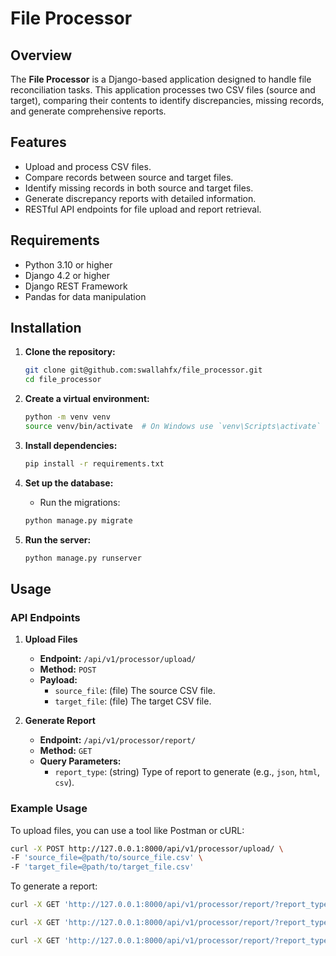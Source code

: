 # File Processor

## Overview

The **File Processor** is a Django-based application designed to handle file reconciliation tasks. 
This application processes two CSV files (source and target), comparing their contents to identify discrepancies, 
missing records, and generate comprehensive reports.

## Features

- Upload and process CSV files.
- Compare records between source and target files.
- Identify missing records in both source and target files.
- Generate discrepancy reports with detailed information.
- RESTful API endpoints for file upload and report retrieval.

## Requirements

- Python 3.10 or higher
- Django 4.2 or higher
- Django REST Framework
- Pandas for data manipulation

## Installation

1. **Clone the repository:**
   ```bash
   git clone git@github.com:swallahfx/file_processor.git
   cd file_processor
   ```

2. **Create a virtual environment:**
   ```bash
   python -m venv venv
   source venv/bin/activate  # On Windows use `venv\Scripts\activate`
   ```

3. **Install dependencies:**
   ```bash
   pip install -r requirements.txt
   ```

4. **Set up the database:**
   - Run the migrations:
   ```bash
   python manage.py migrate
   ```

5. **Run the server:**
   ```bash
   python manage.py runserver
   ```

## Usage

### API Endpoints

1. **Upload Files**
   - **Endpoint:** `/api/v1/processor/upload/`
   - **Method:** `POST`
   - **Payload:**
     - `source_file`: (file) The source CSV file.
     - `target_file`: (file) The target CSV file.

2. **Generate Report**
   - **Endpoint:** `/api/v1/processor/report/`
   - **Method:** `GET`
   - **Query Parameters:**
     - `report_type`: (string) Type of report to generate (e.g., `json`, `html`, `csv`).

### Example Usage

To upload files, you can use a tool like Postman or cURL:

```bash
curl -X POST http://127.0.0.1:8000/api/v1/processor/upload/ \
-F 'source_file=@path/to/source_file.csv' \
-F 'target_file=@path/to/target_file.csv'
```

To generate a report:

```bash
curl -X GET 'http://127.0.0.1:8000/api/v1/processor/report/?report_type=json'

curl -X GET 'http://127.0.0.1:8000/api/v1/processor/report/?report_type=html'

curl -X GET 'http://127.0.0.1:8000/api/v1/processor/report/?report_type=csv'

```
